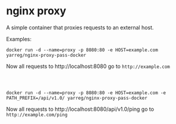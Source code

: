 # nginx proxy 
A simple container that proxies requests to an external host.

Examples:
```
docker run -d --name=proxy -p 8080:80 -e HOST=example.com yarreg/nginx-proxy-pass-docker
```
Now all requests to http://localhost:8080 go to ```http://example.com```
  
` `  
` `  

```
docker run -d --name=proxy -p 8080:80 -e HOST=example.com -e PATH_PREFIX=/api/v1.0/ yarreg/nginx-proxy-pass-docker
```
Now all requests to http://localhost:8080/api/v1.0/ping go to ```http://example.com/ping```